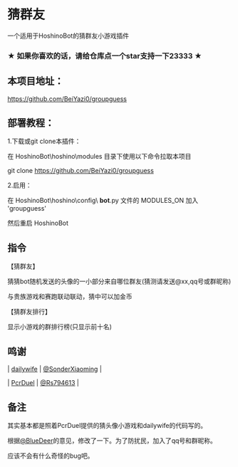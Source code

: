 # 猜群友

一个适用于HoshinoBot的猜群友小游戏插件

### ★ 如果你喜欢的话，请给仓库点一个star支持一下23333 ★

## 本项目地址：

https://github.com/BeiYazi0/groupguess

## 部署教程：

1.下载或git clone本插件：

在 HoshinoBot\hoshino\modules 目录下使用以下命令拉取本项目

git clone https://github.com/BeiYazi0/groupguess

2.启用：

在 HoshinoBot\hoshino\config\ **bot**.py 文件的 MODULES_ON 加入 'groupguess'

然后重启 HoshinoBot

## 指令

【猜群友】

猜猜bot随机发送的头像的一小部分来自哪位群友(猜测请发送@xx,qq号或群昵称)

与贵族游戏和赛跑联动联动，猜中可以加金币

【猜群友排行】

显示小游戏的群排行榜(只显示前十名)

## 鸣谢

| [dailywife](https://github.com/SonderXiaoming/dailywife) | [@SonderXiaoming](https://github.com/SonderXiaoming) | 

| [PcrDuel](https://github.com/Rs794613/PcrDuel) | [@Rs794613](https://github.com/Rs794613) | 

## 备注

其实基本都是照着PcrDuel提供的猜头像小游戏和dailywife的代码写的。

根据[@BlueDeer](https://github.com/BlueDeer233)的意见，修改了一下。为了防扰民，加入了qq号和群昵称。

应该不会有什么奇怪的bug吧。
